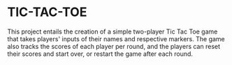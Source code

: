 # TIC-TAC-TOE
This project entails the creation of a simple two-player Tic Tac Toe game that takes players' inputs of their names and respective markers. The game also tracks the scores of each player per round, and the players can reset their scores and start over, or restart the game after each round.